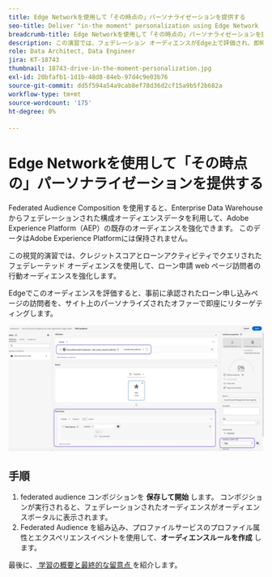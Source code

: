 ```yaml
---
title: Edge Networkを使用して「その時点の」パーソナライゼーションを提供する
seo-title: Deliver "in-the moment" personalization using Edge Network | Engage with Audiences from your Data Warehouse using Federated Audience Composition
breadcrumb-title: Edge Networkを使用して「その時点の」パーソナライゼーションを提供する
description: この演習では、フェデレーション オーディエンスがEdge上で評価され、即時の「その時点の」リターゲティングが可能になります。
role: Data Architect, Data Engineer
jira: KT-18743
thumbnail: 18743-drive-in-the-moment-personalization.jpg
exl-id: 20bfafb1-1d1b-48d8-84eb-97d4c9e03b76
source-git-commit: dd5f594a54a9cab8ef78d36d2cf15a9b5f2b682a
workflow-type: tm+mt
source-wordcount: '175'
ht-degree: 0%

---
```


# Edge Networkを使用して「その時点の」パーソナライゼーションを提供する

Federated Audience Composition を使用すると、Enterprise Data Warehouse からフェデレーションされた構成オーディエンスデータを利用して、Adobe Experience Platform（AEP）の既存のオーディエンスを強化できます。 このデータはAdobe Experience Platformには保持されません。

この視覚的演習では、クレジットスコアとローンアクティビティでクエリされたフェデレーテッド オーディエンスを使用して、ローン申請 web ページ訪問者の行動オーディエンスを強化します。

Edgeでこのオーディエンスを評価すると、事前に承認されたローン申し込みページの訪問者を、サイト上のパーソナライズされたオファーで即座にリターゲティングします。

![edge-audience-enrich](assets/edge-audience-enrich.png)

## 手順

1. federated audience コンポジションを **保存して開始** します。 コンポジションが実行されると、フェデレーションされたオーディエンスがオーディエンスポータルに表示されます。
2. Federated Audience を組み込み、プロファイルサービスのプロファイル属性とエクスペリエンスイベントを使用して、**オーディエンスルールを作成** します。

最後に、[ 学習の概要と最終的な留意点 ](conclusion.md) を紹介します。
